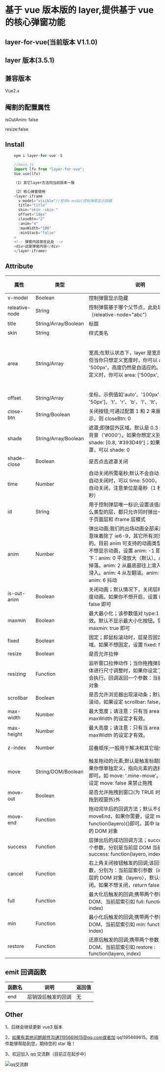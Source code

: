 # 基于 vue 版本版的 layer,提供基于 vue 的核心弹窗功能

## layer-for-vue(当前版本 V1.1.0)

## layer 版本(3.5.1)

## 兼容版本

Vue2.x

## 阉割的配置属性

isOutAnim: false

resize:false

## Install

```javascript
	npm i layer-for-vue -S

	//main.js
	import lfv from "layer-for-vue";
	Vue.use(lfv)

	（1）其它layer方法同当前版本一致

	（2）核心弹窗使用
	<layer-iframe
      v-model="visible"//使用v-modal控制弹窗显示隐藏
      title="title"
      skin="skin -skin "
      offset="10px"
      closeBtn="2"
      :anim="4"
      :maxWidth="100"
      :minStack="false"
    >
	<!-- 弹窗内容放在此处 -->
    <div>这是弹窗内容</div>
    </layer-iframe>
```

## Attribute

| 属性        | 类型                 | 说明                                                                                                                                                                                                                                                                                                       | 默认                                                                                                                | 是否必传 |
| ----------- | -------------------- | ---------------------------------------------------------------------------------------------------------------------------------------------------------------------------------------------------------------------------------------------------------------------------------------------------------- | ------------------------------------------------------------------------------------------------------------------- | -------- |
| v-model     | Boolean              | 控制弹窗显示隐藏                                                                                                                                                                                                                                                                                           | 无                                                                                                                  | TRUE     |
| releative-node     | String              | 控制弹窗基于哪个父节点，此处填id如（releative-node="abc"）                                                                                                                                                                                                                                                                                           | 无                                                                                                                  | FALSE     |
| title       | String/Array/Boolean | 标题                                                                                                                                                                                                                                                                                                       | 信息                                                                                                                | FALSE    |
| skin        | String               | 样式类名                                                                                                                                                                                                                                                                                                   | ""                                                                                                                  | FALSE    |
| area        | String/Array         | 宽高;在默认状态下，layer 是宽高都自适应的，但当你只想定义宽度时，你可以 area: '500px'，高度仍然是自适应的。当你宽高都要定义时，你可以 area: ['500px', '300px']                                                                                                                                             | ["1000px","100%"],注意 100%是根据第一个非 static 定位的父标签去设置的，如果默认根据 body 或 html，请设置 fixed 属性 | FALSE    |
| offset      | String/Array         | 坐标，示例值如'auto'、'100px'、['100px', '50px']、't'、'r'、'b'、'l'、'lt'、'lb'、'rt'、'rb'                                                                                                                                                                                                               | auto:垂直水平居中                                                                                                   | FALSE    |
| close-btn   | String/Boolean       | 关闭按钮;可通过配置 1 和 2 来展示，如果不显示，则 closeBtn: 0                                                                                                                                                                                                                                              | 1                                                                                                                   | FALSE    |
| shade       | String/Array/Boolean | 遮罩;即弹层外区域。默认是 0.3 透明度的黑色背景（'#000'）。如果你想定义别的颜色，可以 shade: [0.8, '#393D49']；如果你不想显示遮罩，可以 shade: 0                                                                                                                                                            | [0.3, '#000']                                                                                                       | FALSE    |
| shade-close | Boolean              | 是否点击遮罩关闭                                                                                                                                                                                                                                                                                           | TRUE                                                                                                                | FALSE    |
| time        | Number               | 自动关闭所需毫秒;默认不会自动关闭。当你想自动关闭时，可以 time: 5000，即代表 5 秒后自动关闭，注意单位是毫秒（1 秒=1000 毫秒）                                                                                                                                                                              | 0                                                                                                                   | FALSE    |
| id          | String               | 用于控制弹层唯一标识;设置该值后，不管是什么类型的层，都只允许同时弹出一个。一般用于页面层和 iframe 层模式                                                                                                                                                                                                  | 空字符                                                                                                              | FALSE    |
| anim        | Number               | 弹出动画;我们的出场动画全部采用 CSS3。这意味着除了 ie6-9，其它所有浏览器都是支持的。目前 anim 可支持的动画类型有 0-6 如果不想显示动画，设置 anim: -1 即可。参数值如下：anim: 0 平滑放大（默认）。anim: 1 从上掉落。anim: 2 从最底部往上滑入。nim: 3 从左滑入。anim: 4 从左翻滚。anim: 5 渐显。anim: 6 抖动 | 0                                                                                                                   | FALSE    |
| is-out-anim | Boolean              | 关闭动画；默认情况下，关闭层时会有一个过度动画。如果你不想开启，设置 isOutAnim: false 即可                                                                                                                                                                                                                 | TRUE                                                                                                                | FALSE    |
| maxmin      | Boolean              | 最大最小化；该参数值对 type:1 和 type:2 有效。默认不显示最大小化按钮。需要显示配置 maxmin: true 即可                                                                                                                                                                                                       | TRUE                                                                                                                | FALSE    |
| fixed       | Boolean              | 固定；即鼠标滚动时，层是否固定在可视区域。如果不想固定，设置 fixed: false 即可                                                                                                                                                                                                                             | TRUE                                                                                                                | FALSE    |
| resize      | Boolean              | 是否允许拉伸                                                                                                                                                                                                                                                                                               | FALSE                                                                                                               | FALSE    |
| resizing    | Function             | 监听窗口拉伸动作；当你拖拽弹层右下角对窗体进行尺寸调整时，如果你设定了该回调，则会执行。回调返回一个参数：当前层的 DOM 对象                                                                                                                                                                                | null                                                                                                                | FALSE    |
| scrollbar   | Boolean              | 是否允许浏览器出现滚动条；默认允许浏览器滚动，如果设定 scrollbar: false，则屏蔽                                                                                                                                                                                                                            | TRUE                                                                                                                | FALSE    |
| max-width   | Number               | 最大宽度；请注意：只有当 area: 'auto'时，maxWidth 的设定才有效。                                                                                                                                                                                                                                           | 1200                                                                                                                | FALSE    |
| max-height  | Number               | 最大高度；请注意：只有当 area: 'auto'时，maxWidth 的设定才有效。                                                                                                                                                                                                                                           | 560                                                                                                                 | FALSE    |
| z-index     | Number               | 层叠顺序;一般用于解决和其它组件的层叠冲突                                                                                                                                                                                                                                                                  | 19891014（贤心生日 0.0）                                                                                            | FALSE    |
| move        | String/DOM/Boolean   | 触发拖动的元素;默认是触发标题区域拖拽。如果你想单独定义，指向元素的选择器或者 DOM 即可。如 move: '.mine-move'。你还可以配置设定 move: false 来禁止拖拽                                                                                                                                                     | .layui-layer-title                                                                                                  | FALSE    |
| move-out    | Boolean              | 是否允许拖拽到窗口(为 TRUE 时优化了弹窗可拖到视窗外)外                                                                                                                                                                                                                                                     | TRUE                                                                                                                | FALSE    |
| move-end    | Function             | 拖动完毕后的回调方法；默认不会触发 moveEnd，如果你需要，设定 moveEnd: function(layero){}即可。其中 layero 为当前层的 DOM 对象                                                                                                                                                                              | null                                                                                                                | FALSE    |
| success     | Function             | 层弹出后的成功回调方法；success 会携带两个参数，分别是当前层 DOM 当前层索引如 success: function(layero, index){}                                                                                                                                                                                           | null                                                                                                                | FALSE    |
| cancel      | Function             | 右上角关闭按钮触发的回调;该回调携带两个参数，分别为：当前层索引参数（index）、当前层的 DOM 对象（layero），默认会自动触发关闭。如果不想关闭，return false 即可                                                                                                                                             | null                                                                                                                | FALSE    |
| full        | Function             | 最大化后触发的回调;携带两个参数，即当前层 DOM、当前层索引如 full: function(layero, index)                                                                                                                                                                                                                  | null                                                                                                                | FALSE    |
| min         | Function             | 最小化后触发的回调;携带两个参数，即当前层 DOM、当前层索引如 min: function(layero, index)                                                                                                                                                                                                                   | null                                                                                                                | FALSE    |
| restore     | Function             | 还原后触发的回调;携带两个参数，即当前层 DOM、当前层索引如 restore : function(layero, index)                                                                                                                                                                                                                | null                                                                                                                | FALSE    |

## emit 回调函数

| 函数名 | 说明               | 返回值 |
| ------ | ------------------ | ------ |
| end    | 层销毁后触发的回调 | 无     |

## Other

1、后继会继续更新 vue3 版本

2、如果有其他问题邮件沟通1195669615@qq.com或者加 qq1195669615。若插件能够帮助到您，期待您的 star 哦！

3、欢迎加入 qq 交流群（目前正在起步中）

![qq交流群](./qshare.jpg)

